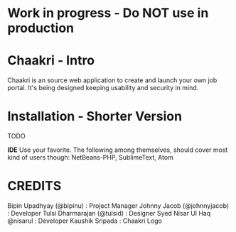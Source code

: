 Work in progress - Do NOT use in production
=======



Chaakri - Intro
=======

Chaakri is an source web application to create and launch your own job portal. It's being designed keeping usability and security in mind.

Installation - Shorter Version
==
TODO

**IDE**
Use your favorite. The following among themselves, should cover most kind of users though: NetBeans-PHP, SublimeText, Atom



CREDITS
=======
Bipin Upadhyay (@bipinu) : Project Manager
Johnny Jacob (@johnnyjacob) : Developer
Tulsi Dharmarajan (@tulsid) : Designer
Syed Nisar Ul Haq @nisarul : Developer
Kaushik Sripada : Chaakri Logo
